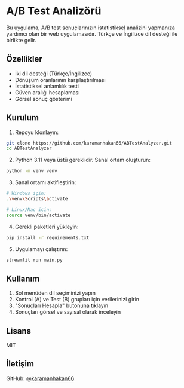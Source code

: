 # A/B Test Analizörü

Bu uygulama, A/B test sonuçlarınızın istatistiksel analizini yapmanıza yardımcı olan bir web uygulamasıdır. Türkçe ve İngilizce dil desteği ile birlikte gelir.

## Özellikler

- İki dil desteği (Türkçe/İngilizce)
- Dönüşüm oranlarının karşılaştırılması
- İstatistiksel anlamlılık testi
- Güven aralığı hesaplaması
- Görsel sonuç gösterimi

## Kurulum

1. Repoyu klonlayın:
```bash
git clone https://github.com/karamanhakan66/ABTestAnalyzer.git
cd ABTestAnalyzer
```

2. Python 3.11 veya üstü gereklidir. Sanal ortam oluşturun:
```bash
python -m venv venv
```

3. Sanal ortamı aktifleştirin:
```bash
# Windows için:
.\venv\Scripts\activate

# Linux/Mac için:
source venv/bin/activate
```

4. Gerekli paketleri yükleyin:
```bash
pip install -r requirements.txt
```

5. Uygulamayı çalıştırın:
```bash
streamlit run main.py
```

## Kullanım

1. Sol menüden dil seçiminizi yapın
2. Kontrol (A) ve Test (B) grupları için verilerinizi girin
3. "Sonuçları Hesapla" butonuna tıklayın
4. Sonuçları görsel ve sayısal olarak inceleyin


## Lisans

MIT

## İletişim

GitHub: [@karamanhakan66](https://github.com/karamanhakan66) 